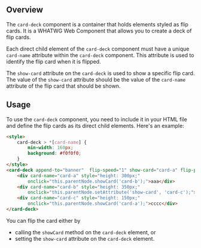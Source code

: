 ## Overview

The `card-deck` component is a container that holds elements styled as flip cards. It is a WHATWG Web Component that allows you to create a deck of flip cards.

Each direct child element of the `card-deck` component must have a unique `card-name` attribute within the `card-deck` component. This attribute is used to identify the flip card when it is flipped.

The `show-card` attribute on the `card-deck` is used to show a specific flip card. The value of the `show-card` attribute should be the value of the `card-name` attribute of the flip card that should be shown.

## Usage

To use the `card-deck` component, you need to include it in your HTML file and define the flip cards as its direct child elements. Here's an example:

```html
<style>
    card-deck > *[card-name] {
        min-width: 160px;
        background: #f0f0f0;
    }
</style>
<card-deck append-to="banner"  flip-speed="1" show-card="card-a" flip-perspective="1000">
    <div card-name="card-a" style="height: 300px;"
        onclick="this.parentNode.showCard('card-b');">aaa</div>
    <div card-name="card-b" style="height: 350px;" 
        onclick="this.parentNode.setAttribute('show-card', 'card-c');">bbb</div>
    <div card-name="card-c" style="height: 150px;"
        onclick="this.parentNode.showCard('card-a');">cccc</div>
</card-deck>
```

You can flip the card either by
- calling the `showCard` method on the `card-deck` element, or
- setting the `show-card` attribute on the `card-deck` element.

